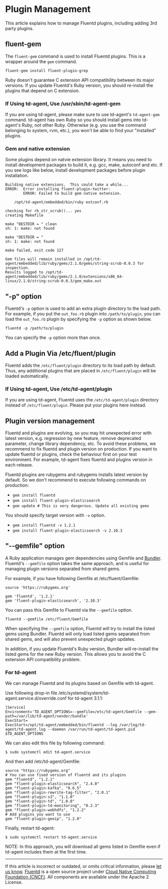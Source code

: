 # Plugin Management

This article explains how to manage Fluentd plugins, including adding
3rd party plugins.


## fluent-gem

The `fluent-gem` command is used to install Fluentd plugins. This is a
wrapper around the `gem` command.

``` {.CodeRay}
fluent-gem install fluent-plugin-grep
```

Ruby doesn\'t guarantee C extension API compatibility between its major
versions. If you update Fluentd\'s Ruby version, you should re-install
the plugins that depend on C extension.


### If Using td-agent, Use /usr/sbin/td-agent-gem

If you are using td-agent, please make sure to use td-agent's
`td-agent-gem` command. td-agent has own Ruby so you should install gems
into td-agent's Ruby, not other Ruby. Otherwise (e.g. you use the
command belonging to system, rvm, etc.), you won't be able to find your
"installed" plugins.


### Gem and native extension

Some plugins depend on natvie extension library. It means you need to
install development packages to build it, e.g. gcc, make, autoconf and
etc. If you see logs like below, install development packages before
plugin installation.

``` {.CodeRay}
Building native extensions.  This could take a while...
ERROR:  Error installing fluent-plugin-twitter:
        ERROR: Failed to build gem native extension.

    /opt/td-agent/embedded/bin/ruby extconf.rb

checking for rb_str_scrub()... yes
creating Makefile

make "DESTDIR = " clean
sh: 1: make: not found

make "DESTDIR = "
sh: 1: make: not found

make failed, exit code 127

Gem files will remain installed in /opt/td-agent/embedded/lib/ruby/gems/2.1.0/gems/string-scrub-0.0.3 for inspection.
Results logged to /opt/td-agent/embedded/lib/ruby/gems/2.1.0/extensions/x86_64-linux/2.1.0/string-scrub-0.0.3/gem_make.out
```


## "-p" option

Fluentd's `-p` option is used to add an extra plugin directory to the
load path. For example, if you put the `out_foo.rb` plugin into
`/path/to/plugin`, you can load the `out_foo.rb` plugin by specifying
the `-p` option as shown below.

``` {.CodeRay}
fluentd -p /path/to/plugin
```

You can specify the `-p` option more than once.


## Add a Plugin Via /etc/fluent/plugin

Fluentd adds the `/etc/fluent/plugin` directory to its load path by
default. Thus, any additional plugins that are placed in
`/etc/fluent/plugin` will be loaded automatically.


### If Using td-agent, Use /etc/td-agent/plugin

If you are using td-agent, Fluentd uses the `/etc/td-agent/plugin`
directory instead of `/etc/fluent/plugin`. Please put your plugins here
instead.


## Plugin version management

Fluentd and plugins are evolving, so you may hit unexpected error with
latest version, e.g. regression by new feature, remove deprecated
parameter, change library dependency, etc. To avoid these problems, we
recommend to fix fluentd and plugin version on production. If you want
to update fluentd or plugins, check the behaviour first on your test
environment. For example, td-agent fixes fluentd and plugins version in
each release.

Fluentd plugins are rubygems and rubygems installs latest version by
default. So we don't recommend to execute following commands on
production:

-   `gem install fluentd`
-   `gem install fluent-plugin-elasticsearch`
-   `gem update # This is very dangerous. Update all existing gems`

You should specify target version with `-v` option.

-   `gem install fluentd -v 1.2.1`
-   `gem install fluent-plugin-elasticsearch -v 2.10.3`


## "--gemfile" option

A Ruby application manages gem dependencies using Gemfile and
[Bundler](http://bundler.io/). Fluentd's `--gemfile` option takes the
same approach, and is useful for managing plugin versions separated from
shared gems.

For example, if you have following Gemfile at /etc/fluent/Gemfile:

``` {.CodeRay}
source 'https://rubygems.org'

gem 'fluentd', '1.2.1'
gem 'fluent-plugin-elasticsearch', '2.10.3'
```

You can pass this Gemfile to Fluentd via the `--gemfile` option.

``` {.CodeRay}
fluentd --gemfile /etc/fluent/Gemfile
```

When specifying the `--gemfile` option, Fluentd will try to install the
listed gems using Bundler. Fluentd will only load listed gems separated
from shared gems, and will also prevent unexpected plugin updates.

In addition, if you update Fluentd's Ruby version, Bundler will
re-install the listed gems for the new Ruby version. This allows you to
avoid the C extension API compatibility problem.


### For td-agent

We can manage Fluentd and its plugins based on Gemfile with td-agent.

Use following drop-in file
/etc/systemd/system/td-agent.service.d/override.conf for td-agent 3.1.1:

``` {.CodeRay}
[Service]
Environment='TD_AGENT_OPTIONS=--gemfile=/etc/td-agent/Gemfile --gem-path=/var/lib/td-agent/vendor/bundle'
ExecStart=
ExecStart=/opt/td-agent/embedded/bin/fluentd --log /var/log/td-agent/td-agent.log --daemon /var/run/td-agent/td-agent.pid $TD_AGENT_OPTIONS
```

We can also edit this file by following command:

``` {.CodeRay}
$ sudo systemctl edit td-agent.service
```

And then add /etc/td-agent/Gemfile:

``` {.CodeRay}
source "https://rubygems.org"
# You can use fixed version of Fluentd and its plugins
gem "fluentd", "1.2.1"
gem "fluent-plugin-elasticsearch", "2.4.0"
gem "fluent-plugin-kafka", "0.6.5"
gem "fluent-plugin-rewrite-tag-filter", "2.0.1"
gem "fluent-plugin-s3", "1.1.0"
gem "fluent-plugin-td", "1.0.0"
gem "fluent-plugin-td-monitoring", "0.2.3"
gem "fluent-plugin-webhdfs", "1.2.2"
# Add plugins you want to use
gem "fluent-plugin-geoip", "1.2.0"
```

Finally, restart td-agent:

``` {.CodeRay}
$ sudo systemctl restart td-agent.service
```

NOTE: In this approach, you will download all gems listed in Gemfile
even if td-agent includes them at the first time.


------------------------------------------------------------------------

If this article is incorrect or outdated, or omits critical information,
please [let us know](https://github.com/fluent/fluentd-docs/issues?state=open).
[Fluentd](http://www.fluentd.org/) is a open source project under [Cloud
Native Computing Foundation (CNCF)](https://cncf.io/). All components
are available under the Apache 2 License.
